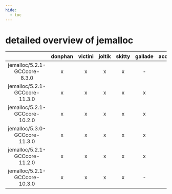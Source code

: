 ```yaml
---
hide:
  - toc
---
```


detailed overview of jemalloc
=============================

| |donphan|victini|joltik|skitty|gallade|accelgor|swalot|doduo|
| :---: | :---: | :---: | :---: | :---: | :---: | :---: | :---: | :---: |
|jemalloc/5.2.1-GCCcore-8.3.0|x|x|x|x|-|-|x|x|
|jemalloc/5.2.1-GCCcore-11.3.0|x|x|x|x|x|x|x|x|
|jemalloc/5.2.1-GCCcore-10.2.0|x|x|x|x|x|-|x|x|
|jemalloc/5.3.0-GCCcore-11.3.0|x|x|x|x|x|x|x|x|
|jemalloc/5.2.1-GCCcore-11.2.0|x|x|x|x|x|x|x|x|
|jemalloc/5.2.1-GCCcore-10.3.0|x|x|x|x|-|x|x|x|
